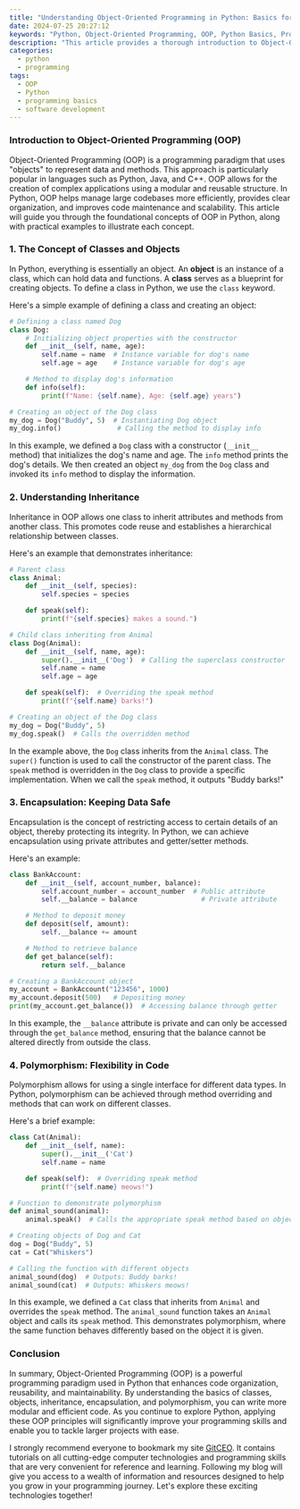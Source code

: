 ```yaml
---
title: "Understanding Object-Oriented Programming in Python: Basics for Beginners"
date: 2024-07-25 20:27:12
keywords: "Python, Object-Oriented Programming, OOP, Python Basics, Programming for Beginners"
description: "This article provides a thorough introduction to Object-Oriented Programming (OOP) in Python, covering its fundamental principles such as classes, objects, inheritance, encapsulation, and polymorphism. Designed for beginners, the article walks through simple examples and practical implementations to build a strong foundational understanding of OOP concepts and how to apply them in Python programming. Ideal for anyone looking to advance their skills in Python and software development."
categories:
  - python
  - programming
tags:
  - OOP
  - Python
  - programming basics
  - software development
---
```


### Introduction to Object-Oriented Programming (OOP)

Object-Oriented Programming (OOP) is a programming paradigm that uses "objects" to represent data and methods. This approach is particularly popular in languages such as Python, Java, and C++. OOP allows for the creation of complex applications using a modular and reusable structure. In Python, OOP helps manage large codebases more efficiently, provides clear organization, and improves code maintenance and scalability. This article will guide you through the foundational concepts of OOP in Python, along with practical examples to illustrate each concept.

<!-- more -->

### 1. The Concept of Classes and Objects

In Python, everything is essentially an object. An **object** is an instance of a class, which can hold data and functions. A **class** serves as a blueprint for creating objects. To define a class in Python, we use the `class` keyword.

Here's a simple example of defining a class and creating an object:

```python
# Defining a class named Dog
class Dog:
    # Initializing object properties with the constructor
    def __init__(self, name, age):
        self.name = name  # Instance variable for dog's name
        self.age = age    # Instance variable for dog's age

    # Method to display dog's information
    def info(self):
        print(f"Name: {self.name}, Age: {self.age} years")

# Creating an object of the Dog class
my_dog = Dog("Buddy", 5)  # Instantiating Dog object
my_dog.info()              # Calling the method to display info
```

In this example, we defined a `Dog` class with a constructor (`__init__` method) that initializes the dog's name and age. The `info` method prints the dog's details. We then created an object `my_dog` from the `Dog` class and invoked its `info` method to display the information.

### 2. Understanding Inheritance

Inheritance in OOP allows one class to inherit attributes and methods from another class. This promotes code reuse and establishes a hierarchical relationship between classes. 

Here's an example that demonstrates inheritance:

```python
# Parent class
class Animal:
    def __init__(self, species):
        self.species = species

    def speak(self):
        print(f"{self.species} makes a sound.")

# Child class inheriting from Animal
class Dog(Animal):
    def __init__(self, name, age):
        super().__init__('Dog')  # Calling the superclass constructor
        self.name = name
        self.age = age

    def speak(self):  # Overriding the speak method
        print(f"{self.name} barks!")

# Creating an object of the Dog class
my_dog = Dog("Buddy", 5)
my_dog.speak()  # Calls the overridden method
```

In the example above, the `Dog` class inherits from the `Animal` class. The `super()` function is used to call the constructor of the parent class. The `speak` method is overridden in the `Dog` class to provide a specific implementation. When we call the `speak` method, it outputs "Buddy barks!"

### 3. Encapsulation: Keeping Data Safe

Encapsulation is the concept of restricting access to certain details of an object, thereby protecting its integrity. In Python, we can achieve encapsulation using private attributes and getter/setter methods.

Here's an example:

```python
class BankAccount:
    def __init__(self, account_number, balance):
        self.account_number = account_number  # Public attribute
        self.__balance = balance                # Private attribute

    # Method to deposit money
    def deposit(self, amount):
        self.__balance += amount

    # Method to retrieve balance
    def get_balance(self):
        return self.__balance

# Creating a BankAccount object
my_account = BankAccount("123456", 1000)
my_account.deposit(500)   # Depositing money
print(my_account.get_balance())  # Accessing balance through getter
```

In this example, the `__balance` attribute is private and can only be accessed through the `get_balance` method, ensuring that the balance cannot be altered directly from outside the class.

### 4. Polymorphism: Flexibility in Code

Polymorphism allows for using a single interface for different data types. In Python, polymorphism can be achieved through method overriding and methods that can work on different classes.

Here's a brief example:

```python
class Cat(Animal):
    def __init__(self, name):
        super().__init__('Cat')
        self.name = name

    def speak(self):  # Overriding speak method
        print(f"{self.name} meows!")

# Function to demonstrate polymorphism
def animal_sound(animal):
    animal.speak()  # Calls the appropriate speak method based on object type

# Creating objects of Dog and Cat
dog = Dog("Buddy", 5)
cat = Cat("Whiskers")

# Calling the function with different objects
animal_sound(dog)  # Outputs: Buddy barks!
animal_sound(cat)  # Outputs: Whiskers meows!
```

In this example, we defined a `Cat` class that inherits from `Animal` and overrides the `speak` method. The `animal_sound` function takes an `Animal` object and calls its `speak` method. This demonstrates polymorphism, where the same function behaves differently based on the object it is given.

### Conclusion

In summary, Object-Oriented Programming (OOP) is a powerful programming paradigm used in Python that enhances code organization, reusability, and maintainability. By understanding the basics of classes, objects, inheritance, encapsulation, and polymorphism, you can write more modular and efficient code. As you continue to explore Python, applying these OOP principles will significantly improve your programming skills and enable you to tackle larger projects with ease.

I strongly recommend everyone to bookmark my site [GitCEO](https://gitceo.com). It contains tutorials on all cutting-edge computer technologies and programming skills that are very convenient for reference and learning. Following my blog will give you access to a wealth of information and resources designed to help you grow in your programming journey. Let's explore these exciting technologies together!